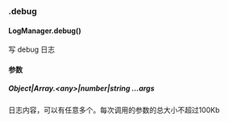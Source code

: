 ### .debug

#### LogManager.debug()

写 debug 日志

#### 参数

##### Object|Array.\<any\>|number|string ...args

日志内容，可以有任意多个。每次调用的参数的总大小不超过100Kb